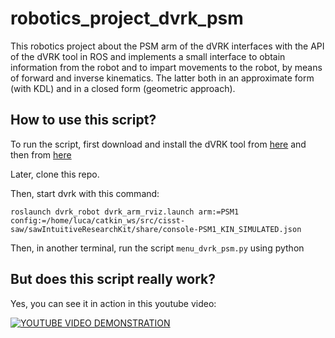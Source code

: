 # robotics_project_dvrk_psm

This robotics project about the PSM arm of the dVRK interfaces with the API of the dVRK tool in ROS and implements a small interface to obtain information from the robot and to impart movements to the robot, by means of forward and inverse kinematics. The latter both in an approximate form (with KDL) and in a closed form (geometric approach).


## How to use this script?

To run the script, first download and install the dVRK tool from [here](https://github.com/jhu-dvrk/sawIntuitiveResearchKit/wiki/CatkinBuild) and then from [here](https://github.com/jhu-dvrk/sawIntuitiveResearchKit/wiki/Kinematics-Simulation)

Later, clone this repo.



Then, start dvrk with this command:

```
roslaunch dvrk_robot dvrk_arm_rviz.launch arm:=PSM1 config:=/home/luca/catkin_ws/src/cisst-saw/sawIntuitiveResearchKit/share/console-PSM1_KIN_SIMULATED.json
```


Then, in another terminal, run the script ```menu_dvrk_psm.py``` using python



## But does this script really work?

Yes, you can see it in action in this youtube video:

[![YOUTUBE VIDEO DEMONSTRATION](https://img.youtube.com/vi/V8fZ8WUCJoM/0.jpg)](https://www.youtube.com/watch?v=V8fZ8WUCJoM)
